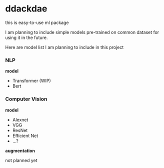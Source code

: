 # ddackdae
this is easy-to-use ml package

I am planning to include simple models pre-trained on common dataset for using it in the future.

Here are model list I am planning to include in this project



### NLP

**model**

- Transformer (WIP)
- Bert



### Computer Vision

**model**

- Alexnet
- VGG
- ResNet
- Efficient Net
- ...?

**augmentation**

not planned yet